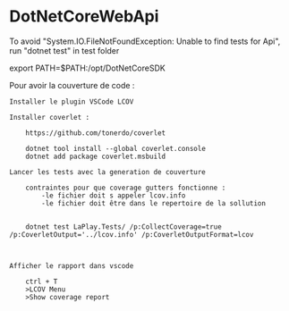 # DotNetCoreWebApi

To avoid "System.IO.FileNotFoundException: Unable to find tests for Api", run "dotnet test" in test folder

export PATH=$PATH:/opt/DotNetCoreSDK


Pour avoir la couverture de code :

    Installer le plugin VSCode LCOV

    Installer coverlet :

        https://github.com/tonerdo/coverlet

        dotnet tool install --global coverlet.console
        dotnet add package coverlet.msbuild

    Lancer les tests avec la generation de couverture

        contraintes pour que coverage gutters fonctionne :
            -le fichier doit s appeler lcov.info
            -le fichier doit être dans le repertoire de la sollution


        dotnet test LaPlay.Tests/ /p:CollectCoverage=true /p:CoverletOutput='../lcov.info' /p:CoverletOutputFormat=lcov



    Afficher le rapport dans vscode

        ctrl + T
        >LCOV Menu
        >Show coverage report
